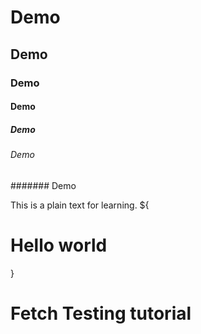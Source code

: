 # Demo
## Demo
### Demo
#### Demo
##### Demo
###### Demo
####### Demo

This is a plain text for learning.
${<h1>Hello world</h1>}


# Fetch Testing tutorial
